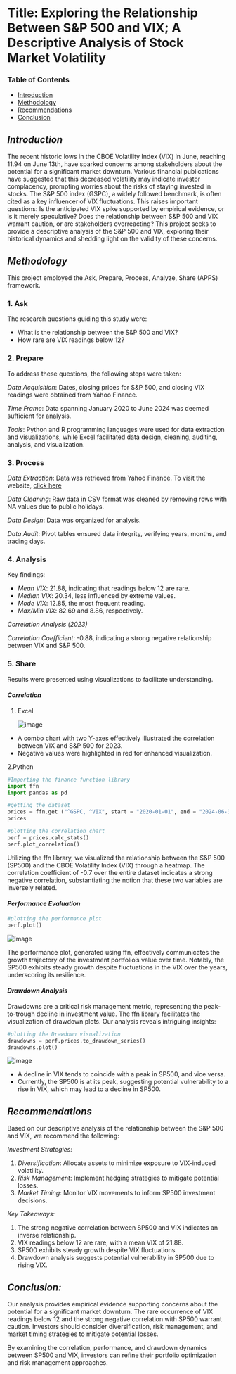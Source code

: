 # **Title:** Exploring the Relationship Between S&P 500 and VIX; A Descriptive Analysis of Stock Market Volatility


### Table of Contents
- [Introduction](introduction)
- [Methodology](methodology)
- [Recommendations](recommendations)
- [Conclusion](conclusion)


## *Introduction*

The recent historic lows in the CBOE Volatility Index (VIX) in June, reaching 11.94 on June 13th, have sparked concerns among stakeholders about the potential for a significant market downturn. Various financial publications have suggested that this decreased volatility may indicate investor complacency, prompting worries about the risks of staying invested in stocks. The S&P 500 index (GSPC), a widely followed benchmark, is often cited as a key influencer of VIX fluctuations. This raises important questions: Is the anticipated VIX spike supported by empirical evidence, or is it merely speculative? Does the relationship between S&P 500 and VIX warrant caution, or are stakeholders overreacting? This project seeks to provide a descriptive analysis of the S&P 500 and VIX, exploring their historical dynamics and shedding light on the validity of these concerns.

## *Methodology*

This project employed the Ask, Prepare, Process, Analyze, Share (APPS) framework.

### **1. Ask**

The research questions guiding this study were:

- What is the relationship between the S&P 500 and VIX?
- How rare are VIX readings below 12?

### **2. Prepare**

To address these questions, the following steps were taken:

*Data Acquisition*: Dates, closing prices for S&P 500, and closing VIX readings were obtained from Yahoo Finance.

*Time Frame*: Data spanning January 2020 to June 2024 was deemed sufficient for analysis.


*Tools*: Python and R programming languages were used for data extraction and visualizations, while Excel facilitated data design, cleaning, auditing, analysis, and visualization.

### **3. Process**

*Data Extraction*: Data was retrieved from Yahoo Finance. To visit the website, [click here](https://finance.yahoo.com)

*Data Cleaning*: Raw data in CSV format was cleaned by removing rows with NA values due to public holidays.


*Data Design*: Data was organized for analysis.

*Data Audit*: Pivot tables ensured data integrity, verifying years, months, and trading days.


### **4. Analysis**

Key findings:

- *Mean VIX*: 21.88, indicating that readings below 12 are rare.
- *Median VIX*: 20.34, less influenced by extreme values.
- *Mode VIX*: 12.85, the most frequent reading.
- *Max/Min VIX*: 82.69 and 8.86, respectively.

*Correlation Analysis (2023)*

*Correlation Coefficient*: -0.88, indicating a strong negative relationship between VIX and S&P 500.

### **5. Share**

Results were presented using visualizations to facilitate understanding.

#### *Correlation*
1. Excel

   ![image](https://github.com/user-attachments/assets/f06f6599-2348-4a9a-83c0-353dfea9465f)
 
- A combo chart with two Y-axes effectively illustrated the correlation between VIX and S&P 500 for 2023.
- Negative values were highlighted in red for enhanced visualization.

2.Python

```python
#Importing the finance function library
import ffn
import pandas as pd

#getting the dataset
prices = ffn.get ("^GSPC, ^VIX", start = "2020-01-01", end = "2024-06-30") 
prices

#plotting the correlation chart
perf = prices.calc_stats()
perf.plot_correlation()
``` 
Utilizing the ffn library, we visualized the relationship between the S&P 500 (SP500) and the CBOE Volatility Index (VIX) through a heatmap. The correlation coefficient of -0.7 over the entire dataset indicates a strong negative correlation, substantiating the notion that these two variables are inversely related.

#### *Performance Evaluation*

```python
#plotting the performance plot
perf.plot()
```

![image](https://github.com/user-attachments/assets/79225040-33c7-4980-a631-046e16abac63)

The performance plot, generated using ffn, effectively communicates the growth trajectory of the investment portfolio’s value over time. Notably, the SP500 exhibits steady growth despite fluctuations in the VIX over the years, underscoring its resilience.



#### *Drawdown Analysis*

Drawdowns are a critical risk management metric, representing the peak-to-trough decline in investment value. The ffn library facilitates the visualization of drawdown plots. Our analysis reveals intriguing insights:

```python
#plotting the Drawdown visualization
drawdowns = perf.prices.to_drawdown_series()
drawdowns.plot()
```

![image](https://github.com/user-attachments/assets/5e7a7d1f-435e-4a13-9154-2841c741562b)


- A decline in VIX tends to coincide with a peak in SP500, and vice versa.
- Currently, the SP500 is at its peak, suggesting potential vulnerability to a rise in VIX, which may lead to a decline in SP500.



## *Recommendations*

Based on our descriptive analysis of the relationship between the S&P 500 and VIX, we recommend the following:

*Investment Strategies:*

1. *Diversification*: Allocate assets to minimize exposure to VIX-induced volatility.
2. *Risk Management*: Implement hedging strategies to mitigate potential losses.
3. *Market Timing*: Monitor VIX movements to inform SP500 investment decisions.

*Key Takeaways:*

1. The strong negative correlation between SP500 and VIX indicates an inverse relationship.
2. VIX readings below 12 are rare, with a mean VIX of 21.88.
3. SP500 exhibits steady growth despite VIX fluctuations.
4. Drawdown analysis suggests potential vulnerability in SP500 due to rising VIX.

## *Conclusion:*

Our analysis provides empirical evidence supporting concerns about the potential for a significant market downturn. The rare occurrence of VIX readings below 12 and the strong negative correlation with SP500 warrant caution. Investors should consider diversification, risk management, and market timing strategies to mitigate potential losses.

By examining the correlation, performance, and drawdown dynamics between SP500 and VIX, investors can refine their portfolio optimization and risk management approaches.

